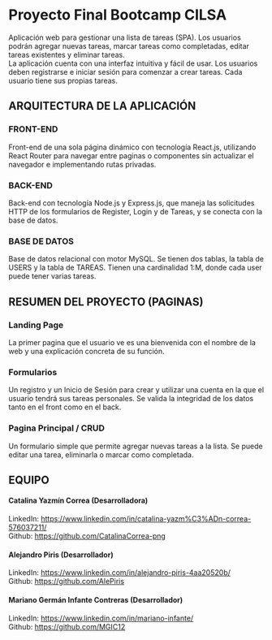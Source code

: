 # Proyecto Final Bootcamp CILSA
Aplicación web para gestionar una lista de tareas (SPA). Los usuarios podrán agregar nuevas tareas, marcar tareas como completadas, editar tareas existentes y eliminar tareas. <br>
La aplicación cuenta con una interfaz intuitiva y fácil de usar.
Los usuarios deben registrarse e iniciar sesión para comenzar a crear tareas. 
Cada usuario tiene sus propias tareas.
## ARQUITECTURA DE LA APLICACIÓN
### FRONT-END
Front-end de una sola página dinámico con tecnología React.js, utilizando React Router para navegar entre paginas o componentes sin actualizar el navegador e implementando rutas privadas.
### BACK-END
Back-end con tecnología Node.js y Express.js, que maneja las solicitudes HTTP de los formularios de Register, Login y de Tareas, y se conecta con la base de datos.
### BASE DE DATOS
Base de datos relacional con motor MySQL. Se tienen dos tablas, la tabla de USERS y la tabla de TAREAS. Tienen una cardinalidad 1:M, donde cada user puede tener varias tareas.
## RESUMEN DEL PROYECTO (PAGINAS)
### Landing Page
La primer pagina que el usuario ve es una bienvenida con el nombre de la web y una explicación concreta de su función.
### Formularios
Un registro y un Inicio de Sesión para crear y utilizar una cuenta en la que el usuario tendrá sus tareas personales.
Se valida la integridad de los datos tanto en el front como en el back.
### Pagina Principal / CRUD
Un formulario simple que permite agregar nuevas tareas a la lista.
Se puede editar una tarea, eliminarla o marcar como completada.
## EQUIPO
#### Catalina Yazmín Correa (Desarrolladora)
LinkedIn: https://www.linkedin.com/in/catalina-yazm%C3%ADn-correa-576037211/ <br> Github: https://github.com/CatalinaCorrea-png 
#### Alejandro  Piris (Desarrollador)
LinkedIn: https://www.linkedin.com/in/alejandro-piris-4aa20520b/  <br> Github: https://github.com/AlePiris 
#### Mariano Germán Infante Contreras (Desarrollador)
LinkedIn: https://www.linkedin.com/in/mariano-infante/ <br>
Github: https://github.com/MGIC12 